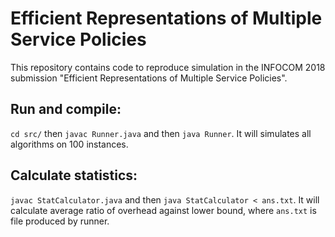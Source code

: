 # Efficient Representations of Multiple Service Policies

This repository contains code to reproduce simulation in the INFOCOM 2018 submission "Efficient Representations of Multiple Service Policies".

## Run and compile: 

`cd src/` then `javac Runner.java` and then `java Runner`. It will simulates all algorithms on 100 instances.

## Calculate statistics:

`javac StatCalculator.java` and then `java StatCalculator < ans.txt`. It will calculate average ratio of overhead against lower bound,  where `ans.txt` is file produced by runner.
